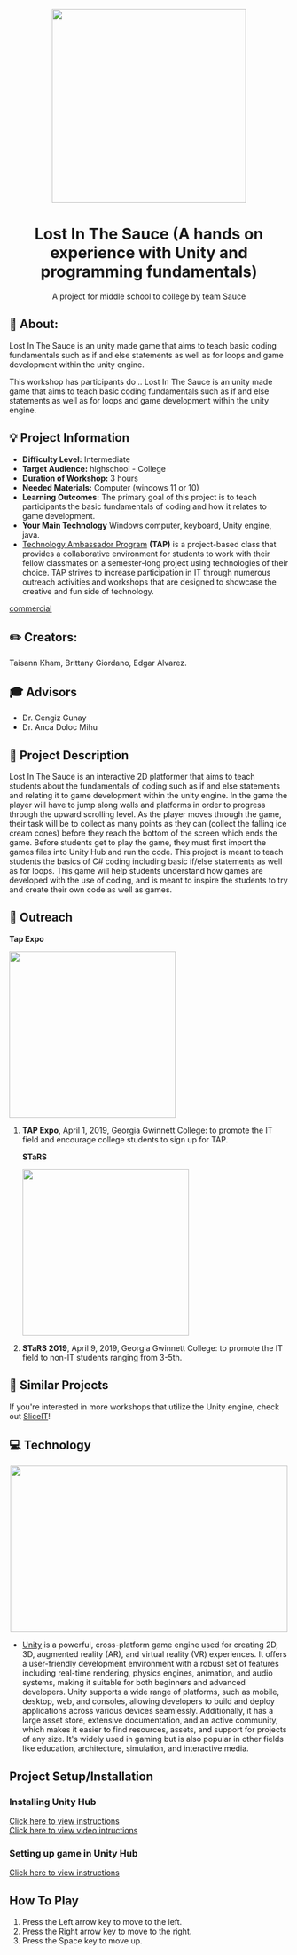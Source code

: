 <!-- height or width of logo may be adjusted -->
<!-- This section is where you will replace the link to your transparent logo, the title of your project, and the very short desciptor of your project -->
<!-- If you used Canva to make your icon and don't want to pay for a background remover, you can use the website https://www.remove.bg/ to do so -->
<p align="center">
 
  
<img src = "https://github.com/user-attachments/assets/32767d89-7eb6-4deb-9c14-c918696917e7" width="350"/>

  <h1 align="center">Lost In The Sauce (A hands on experience with Unity and programming fundamentals)</h1>
  <p align="center">A project for middle school to college by team Sauce </p>
</p>
<!-- the emojis are not set in stone! If you'd like you can remove them entirely or select your own from https://gist.github.com/rxaviers/7360908 you are welcome to -->

## :loudspeaker: About:
Lost In The Sauce is an unity made game that aims to teach basic coding fundamentals such as if and else statements as well as for loops and game development within the unity engine.
<!-- You can look at other TAP projects if you need a better idea of how to describe your workshops objectives -->

This workshop has participants do ..
Lost In The Sauce is an unity made game that aims to teach basic coding fundamentals such as if and else statements as well as for loops and game development within the unity engine. 

## :bulb: Project Information
* <b>Difficulty Level:</b> Intermediate
* <b>Target Audience:</b> highschool - College
* <b>Duration of Workshop:</b> 3 hours
* <b>Needed Materials:</b> Computer (windows 11 or 10)
* <b>Learning Outcomes:</b> The primary goal of this project is to teach participants the basic fundamentals of coding and how it relates to game development.
* <b>Your Main Technology</b> Windows computer, keyboard, Unity engine, java. 
* [Technology Ambassador Program](https://tapggc.org/) <b>(TAP)</b> is a project-based class that provides a collaborative environment for students to work with their fellow classmates on a semester-long project using technologies of their choice. TAP strives to increase participation in IT through numerous outreach activities and workshops that are designed to showcase the creative and fun side of technology.
<!-- Commercial Video stored in the Media folder will be linked here -->

[commercial](https://github.com/user-attachments/assets/11dc4ed0-8707-4076-97a4-d0951b16afc8)

<!-- videos can also be dragged and dropped into markdown files if you want them embedded -->

## :pencil2: Creators:

Taisann Kham,  Brittany Giordano, Edgar Alvarez.
<!-- replace with full names of your team members -->

## :mortar_board: Advisors
<!-- name of the two professors overseeing your TAP class -->
* Dr. Cengiz Gunay
* Dr. Anca Doloc Mihu


## :page_with_curl: Project Description
Lost In The Sauce is an interactive 2D platformer that aims to teach students about the fundamentals of coding such as if and else statements and relating it to game development within the unity engine. In the game the player will have to jump along walls and platforms in order to progress through the upward scrolling level. As the player moves through the game, their task will be to collect as many points as they can (collect the falling ice cream cones) before they reach the bottom of the screen which ends the game. Before students get to play the game, they must first import the games files into Unity Hub and run the code. This project is meant to teach students the basics of C# coding including basic if/else statements as well as for loops. This game will help students understand how games are developed with the use of coding, and is meant to inspire the students to try and create their own code as well as games.

## :open_hands: Outreach
<b>Tap Expo</b></p>
<img src= "https://github.com/user-attachments/assets/a72637dd-b094-4fbb-8ec3-a74587b4b3b3" width="300"/> </p>
1. <b>TAP Expo</b>, April 1, 2019, Georgia Gwinnett College: to promote the IT field and encourage college students to sign up for TAP. </p>
<b>STaRS</b> </p>
<img src= "https://github.com/user-attachments/assets/0ffd0a5e-f3d3-4c66-843a-875a455dedd9" width="300"> </p>
2. <b>STaRS 2019</b>, April 9, 2019, Georgia Gwinnett College: to promote the IT field to non-IT students ranging from 3-5th.

## :mag_right: Similar Projects
If you're interested in more workshops that utilize the Unity engine, check out [SliceIT](https://github.com/TAP-GGC/SliceIT)!

## :computer: Technology
<!-- be sure to use the alt text feature in case anybody viewing your repo is using  screen reader! you want your workshop to be as accessible as possible -->
<p align="center">
  <img src = "https://github.com/user-attachments/assets/bde7f70e-f21c-4bf6-af02-81b6c79b2b9f" width="500" height="300"/>
</p>

* [Unity](https://unity.com/) is a powerful, cross-platform game engine used for creating 2D, 3D, augmented reality (AR), and virtual reality (VR) experiences. It offers a user-friendly development environment with a robust set of features including real-time rendering, physics engines, animation, and audio systems, making it suitable for both beginners and advanced developers. Unity supports a wide range of platforms, such as mobile, desktop, web, and consoles, allowing developers to build and deploy applications across various devices seamlessly. Additionally, it has a large asset store, extensive documentation, and an active community, which makes it easier to find resources, assets, and support for projects of any size. It's widely used in gaming but is also popular in other fields like education, architecture, simulation, and interactive media.

<p align="center">
</p>

## Project Setup/Installation 

### Installing Unity Hub
[Click here to view instructions](https://github.com/user-attachments/files/17636777/Installing.Unity.Hub.pdf) <br>
[Click here to view video intructions](https://github.com/user-attachments/assets/00514202-8540-42b9-94b1-b793dbd76e12)



### Setting up game in Unity Hub 
[Click here to view instructions](https://ggcedu-my.sharepoint.com/:p:/g/personal/amahmic1_ggc_edu/EXsWR2G6zYhOm1X8VwsHGrQBesufFiL6HCCWjJn5S9HnYQ?e=zgbfL8)


## How To Play
1. Press the Left arrow key to move to the left.
2. Press the Right arrow key to move to the right.
3. Press the Space key to move up.

